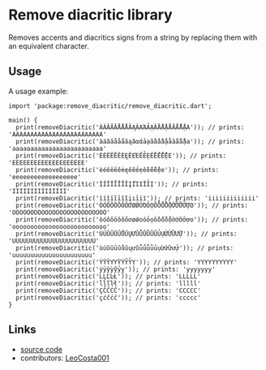 # Remove diacritic library

Removes accents and diacritics signs from a string by replacing them with an equivalent character.

## Usage

A usage example:

    import 'package:remove_diacritic/remove_diacritic.dart';

    main() {
      print(removeDiacritic('ÀÁÂÃÄÅǺĀĂĄǍΑΆẢẠẦẪẨẬẰẮẴẲẶА')); // prints: 'AAAAAAAAAAAΑAAAAAAAAAAAAА'
      print(removeDiacritic('àáâãåǻāăąǎαάảạầấẫẩậằắẵẳặа')); // prints: 'aaaaaaaaaaaaaaaaaaaaaaaaа'
      print(removeDiacritic('ÈÉÊËĒĔĖĘĚΕΈẼẺẸỀẾỄỂỆЕ')); // prints: 'EEEEEEEEEΕEEEEEEEEEЕ'
      print(removeDiacritic('èéêëēĕėęěẽẻẹềếễểệе')); // prints: 'eeeeeeeeeeeeeeeeeе'
      print(removeDiacritic('ÌÍÎÏĨĪĬǏĮİΊΙΪỈỊ')); // prints: 'IIIIIIIIIIIΙIII'
      print(removeDiacritic('ìíîïĩīĭǐįıỉịї')); // prints: 'iiiiiiiiiiiii'
      print(removeDiacritic('ÒÓÔÕŌŎǑŐƠØǾΟΌỎỌỒỐỖỔỘỜỚỠỞỢО')); // prints: 'OOOOOOOOOOOΟOOOOOOOOOOOOOО'
      print(removeDiacritic('òóôõōŏǒőơøǿοόỏọồốỗổộờớỡởợо')); // prints: 'oooooooooooοoooooooooooooо'
      print(removeDiacritic('ÙÚÛŨŪŬŮŰŲƯǓǕǗǙǛŨỦỤỪỨỮỬỰ')); // prints: 'UUUUUUUUUUUUUUUUUUUUUUU'
      print(removeDiacritic('ùúûũūŭůűųưǔǖǘǚǜủụừứữửự')); // prints: 'uuuuuuuuuuuuuuuuuuuuuu'
      print(removeDiacritic('ÝŸŶΥΎΫỲỸỶỴ')); // prints: 'YYYΥYYYYYY'
      print(removeDiacritic('ýÿŷỳỹỷỵ')); // prints: 'yyyyyyy'
      print(removeDiacritic('ĹĻĽĿŁ')); // prints: 'LLLLL'
      print(removeDiacritic('ĺļľŀł')); // prints: 'lllll'
      print(removeDiacritic('ÇĆĈĊČ')); // prints: 'CCCCC'
      print(removeDiacritic('çćĉċč')); // prints: 'ccccc'
    }

## Links

- [source code][source]
- contributors: [LeoCosta001][leocosta001]

[source]: https://github.com/LeoCosta001/remove_diacritic
[leocosta001]: https://github.com/LeoCosta001/remove_diacritic/commits?author=LeoCosta001